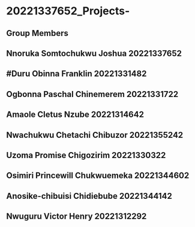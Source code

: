 # 20221337652_Projects-
## Group Members 
## Nnoruka Somtochukwu Joshua 20221337652
## #Duru Obinna Franklin 20221331482
## Ogbonna Paschal Chinemerem 20221331722
## Amaole Cletus Nzube 20221314642
## Nwachukwu Chetachi Chibuzor 20221355242
## Uzoma Promise Chigozirim 20221330322
## Osimiri Princewill Chukwuemeka 20221344602
## Anosike-chibuisi Chidiebube 20221344142
## Nwuguru Victor Henry 20221312292
